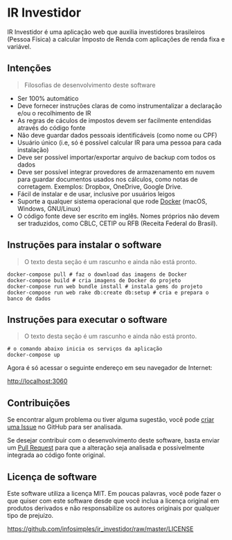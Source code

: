 # IR Investidor

IR Investidor é uma aplicação web que auxilia investidores brasileiros (Pessoa
Física) a calcular Imposto de Renda com aplicações de renda fixa e variável.


## Intenções

> Filosofias de desenvolvimento deste software

- Ser 100% automático
- Deve fornecer instruções claras de como instrumentalizar a declaração e/ou o
recolhimento de IR
- As regras de cáculos de impostos devem ser facilmente entendidas através do
código fonte
- Não deve guardar dados pessoais identificáveis (como nome ou CPF)
- Usuário único (i.e, só é possível calcular IR para uma pessoa para cada
instalação)
- Deve ser possível importar/exportar arquivo de backup com todos os dados
- Deve ser possível integrar provedores de armazenamento em nuvem para guardar
documentos usados nos cálculos, como notas de corretagem. Exemplos: Dropbox,
OneDrive, Google Drive.
- Fácil de instalar e de usar, inclusive por usuários leigos
- Suporte a qualquer sistema operacional que rode
[Docker](https://docs.docker.com/engine/installation/) (macOS, Windows,
GNU/Linux)
- O código fonte deve ser escrito em inglês. Nomes próprios não devem ser
traduzidos, como CBLC, CETIP ou RFB (Receita Federal do Brasil).


## Instruções para instalar o software

> O texto desta seção é um rascunho e ainda não está pronto.

```shell
docker-compose pull # faz o download das imagens de Docker
docker-compose build # cria imagens de Docker do projeto
docker-compose run web bundle install # instala gems do projeto
docker-compose run web rake db:create db:setup # cria e prepara o banco de dados
```


## Instruções para executar o software

> O texto desta seção é um rascunho e ainda não está pronto.

```shell
# o comando abaixo inicia os serviços da aplicação
docker-compose up
```

Agora é só acessar o seguinte endereço em seu navegador de Internet:

[http://localhost:3060](http://localhost:3060/)


## Contribuições

Se encontrar algum problema ou tiver alguma sugestão, você pode
[criar uma Issue](https://github.com/infosimples/ir_investidor/issues/new) no GitHub
para ser analisada.

Se desejar contribuir com o desenvolvimento deste software, basta enviar um
[Pull Request](https://github.com/infosimples/ir_investidor/pulls) para que a
alteração seja analisada e possivelmente integrada ao código fonte original.


## Licença de software

Este software utiliza a licença MIT. Em poucas palavras, você pode fazer o que
quiser com este software desde que você inclua a licença original em produtos
derivados e não responsabilize os autores originais por qualquer tipo de
prejuízo.

https://github.com/infosimples/ir_investidor/raw/master/LICENSE

